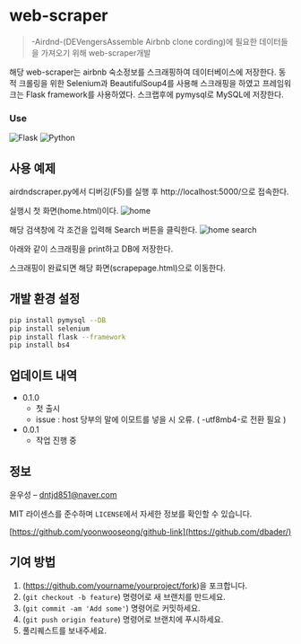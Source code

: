 # web-scraper
> -Airdnd-(DEVengersAssemble Airbnb clone cording)에 필요한 데이터들을 가져오기 위해 web-scraper개발

해당 web-scraper는 airbnb 숙소정보를 스크래핑하여 데이터베이스에 저장한다. 동적 크롤링을 위한 Selenium과 BeautifulSoup4를 사용해 스크래핑을 하였고 프레임워크는 Flask framework를 사용하였다. 스크랩후에 pymysql로 MySQL에 저장한다.

### Use
![Flask](https://user-images.githubusercontent.com/57824259/91246509-f4fdd380-e78a-11ea-86f6-1f2ed5aa9e74.png)
![Python](https://user-images.githubusercontent.com/57824259/91246511-f6c79700-e78a-11ea-8c45-d9561831cf8c.png)

## 사용 예제

airdndscraper.py에서 디버깅(F5)를 실행 후 http://localhost:5000/으로 접속한다.

실행시 첫 화면(home.html)이다.
![home](https://user-images.githubusercontent.com/57824259/91246721-92f19e00-e78b-11ea-8444-e29a5b89c477.png)

해당 검색창에 각 조건을 입력해 Search 버튼을 클릭한다.
![home search](https://user-images.githubusercontent.com/57824259/91246723-9422cb00-e78b-11ea-950f-b9b96a4afdf9.png)

아래와 같이 스크래핑을 print하고 DB에 저장한다.

스크래핑이 완료되면 해당 화면(scrapepage.html)으로 이동한다.

## 개발 환경 설정

```sh
pip install pymysql --DB
pip install selenium
pip install flask --framework
pip install bs4
```

## 업데이트 내역

* 0.1.0
    * 첫 출시
    * issue : host 당부의 말에 이모트를 넣을 시 오류. ( -utf8mb4-로 전환 필요 )
* 0.0.1
    * 작업 진행 중

## 정보

윤우성 –  dntjd851@naver.com

MIT 라이센스를 준수하며 ``LICENSE``에서 자세한 정보를 확인할 수 있습니다.

[https://github.com/yoonwooseong/github-link](https://github.com/dbader/)

## 기여 방법

1. (<https://github.com/yourname/yourproject/fork>)을 포크합니다.
2. (`git checkout -b feature`) 명령어로 새 브랜치를 만드세요.
3. (`git commit -am 'Add some'`) 명령어로 커밋하세요.
4. (`git push origin feature`) 명령어로 브랜치에 푸시하세요. 
5. 풀리퀘스트를 보내주세요.

<!-- Markdown link & img dfn's -->
[npm-image]: https://img.shields.io/npm/v/datadog-metrics.svg?style=flat-square
[npm-url]: https://npmjs.org/package/datadog-metrics
[npm-downloads]: https://img.shields.io/npm/dm/datadog-metrics.svg?style=flat-square
[travis-image]: https://img.shields.io/travis/dbader/node-datadog-metrics/master.svg?style=flat-square
[travis-url]: https://travis-ci.org/dbader/node-datadog-metrics
[wiki]: https://github.com/yourname/yourproject/wiki
